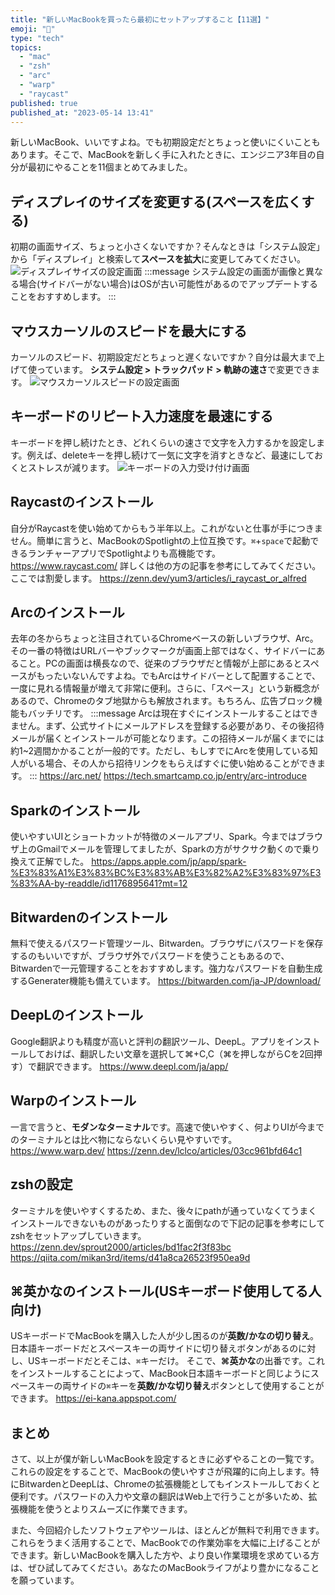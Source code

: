 ```yaml
---
title: "新しいMacBookを買ったら最初にセットアップすること【11選】"
emoji: "🎉"
type: "tech"
topics:
  - "mac"
  - "zsh"
  - "arc"
  - "warp"
  - "raycast"
published: true
published_at: "2023-05-14 13:41"
---
```


新しいMacBook、いいですよね。でも初期設定だとちょっと使いにくいこともあります。そこで、MacBookを新しく手に入れたときに、エンジニア3年目の自分が最初にやることを11個まとめてみました。

## ディスプレイのサイズを変更する(スペースを広くする)
初期の画面サイズ、ちょっと小さくないですか？そんなときは「システム設定」から「ディスプレイ」と検索して**スペースを拡大**に変更してみてください。
![ディスプレイサイズの設定画面](https://storage.googleapis.com/zenn-user-upload/4640a4062c5b-20230514.png)
:::message
システム設定の画面が画像と異なる場合(サイドバーがない場合)はOSが古い可能性があるのでアップデートすることをおすすめします。
:::

## マウスカーソルのスピードを最大にする
カーソルのスピード、初期設定だとちょっと遅くないですか？自分は最大まで上げて使っています。
**システム設定 > トラックパッド > 軌跡の速さ**で変更できます。
![マウスカーソルスピードの設定画面](https://storage.googleapis.com/zenn-user-upload/3f4f1974e47c-20230514.png)

## キーボードのリピート入力速度を最速にする
キーボードを押し続けたとき、どれくらいの速さで文字を入力するかを設定します。例えば、deleteキーを押し続けて一気に文字を消すときなど、最速にしておくとストレスが減ります。
![キーボードの入力受け付け画面](https://storage.googleapis.com/zenn-user-upload/a8b89b37c86a-20230514.png)

## Raycastのインストール
自分がRaycastを使い始めてからもう半年以上。これがないと仕事が手につきません。簡単に言うと、MacBookのSpotlightの上位互換です。`⌘`+`space`で起動できるランチャーアプリでSpotlightよりも高機能です。
https://www.raycast.com/
詳しくは他の方の記事を参考にしてみてください。ここでは割愛します。
https://zenn.dev/yum3/articles/i_raycast_or_alfred

## Arcのインストール
去年の冬からちょっと注目されているChromeベースの新しいブラウザ、Arc。その一番の特徴はURLバーやブックマークが画面上部ではなく、サイドバーにあること。PCの画面は横長なので、従来のブラウザだと情報が上部にあるとスペースがもったいないんですよね。でもArcはサイドバーとして配置することで、一度に見れる情報量が増えて非常に便利。さらに、「スペース」という新概念があるので、Chromeのタブ地獄からも解放されます。もちろん、広告ブロック機能もバッチリです。
:::message
Arcは現在すぐにインストールすることはできません。まず、公式サイトにメールアドレスを登録する必要があり、その後招待メールが届くとインストールが可能となります。この招待メールが届くまでには約1~2週間かかることが一般的です。ただし、もしすでにArcを使用している知人がいる場合、その人から招待リンクをもらえばすぐに使い始めることができます。
:::
https://arc.net/
https://tech.smartcamp.co.jp/entry/arc-introduce

## Sparkのインストール
使いやすいUIとショートカットが特徴のメールアプリ、Spark。今まではブラウザ上のGmailでメールを管理してましたが、Sparkの方がサクサク動くので乗り換えて正解でした。
https://apps.apple.com/jp/app/spark-%E3%83%A1%E3%83%BC%E3%83%AB%E3%82%A2%E3%83%97%E3%83%AA-by-readdle/id1176895641?mt=12

## Bitwardenのインストール
無料で使えるパスワード管理ツール、Bitwarden。ブラウザにパスワードを保存するのもいいですが、ブラウザ外でパスワードを使うこともあるので、Bitwardenで一元管理することをおすすめします。強力なパスワードを自動生成するGenerater機能も備えています。
https://bitwarden.com/ja-JP/download/

## DeepLのインストール
Google翻訳よりも精度が高いと評判の翻訳ツール、DeepL。アプリをインストールしておけば、翻訳したい文章を選択して⌘+C,C（⌘を押しながらCを2回押す）で翻訳できます。
https://www.deepl.com/ja/app/

## Warpのインストール
一言で言うと、**モダンなターミナル**です。高速で使いやすく、何よりUIが今までのターミナルとは比べ物にならないくらい見やすいです。
https://www.warp.dev/
https://zenn.dev/lclco/articles/03cc961bfd64c1

## zshの設定
ターミナルを使いやすくするため、また、後々にpathが通っていなくてうまくインストールできないものがあったりすると面倒なので下記の記事を参考にしてzshをセットアップしていきます。
https://zenn.dev/sprout2000/articles/bd1fac2f3f83bc
https://qiita.com/mikan3rd/items/d41a8ca26523f950ea9d

## ⌘英かなのインストール(USキーボード使用してる人向け)
USキーボードでMacBookを購入した人が少し困るのが**英数/かなの切り替え**。日本語キーボードだとスペースキーの両サイドに切り替えボタンがあるのに対し、USキーボードだとそこは、`⌘`キーだけ。
そこで、**⌘英かな**の出番です。これをインストールすることによって、MacBook日本語キーボードと同じようにスペースキーの両サイドの`⌘`キーを**英数/かな切り替え**ボタンとして使用することができます。
https://ei-kana.appspot.com/

## まとめ
さて、以上が僕が新しいMacBookを設定するときに必ずやることの一覧です。これらの設定をすることで、MacBookの使いやすさが飛躍的に向上します。特にBitwardenとDeepLは、Chromeの拡張機能としてもインストールしておくと便利です。パスワードの入力や文章の翻訳はWeb上で行うことが多いため、拡張機能を使うとよりスムーズに作業できます。

また、今回紹介したソフトウェアやツールは、ほとんどが無料で利用できます。これらをうまく活用することで、MacBookでの作業効率を大幅に上げることができます。新しいMacBookを購入した方や、より良い作業環境を求めている方は、ぜひ試してみてください。あなたのMacBookライフがより豊かになることを願っています。